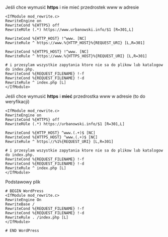 <!--t .htaccess - informacje zebrane t-->
<!--d Jeśli chce wymusić **https** i nie mieć przedrostek www w adresie ``` RewriteEngine on RewriteCond %{HTTPS} off RewriteRUle (.*) d-->
<!--tag apache,htaccess tag-->

Jeśli chce wymusić **https** i nie mieć przedrostek www w adresie

```
<IfModule mod_rewrite.c>
RewriteEngine on
RewriteCond %{HTTPS} off
RewriteRUle (.*) https://www.urbanowski.info/$1 [R=301,L]

RewriteCond %{HTTP_HOST} !^www. [NC]
RewriteRule ^ https://www.%{HTTP_HOST}%{REQUEST_URI} [L,R=301]

RewriteCond %{HTTPS_HOST} !^www. [NC]
RewriteRule ^ https://www.%{HTTPS_HOST}%{REQUEST_URI} [L,R=301]

# i przesylam wszystkie zapytania ktore nie sa do plikow lub katalogow do index.php.
RewriteCond %{REQUEST_FILENAME} !-f
RewriteCond %{REQUEST_FILENAME} !-d 
RewriteRule ^ index.php [L]
</IfModule>
```

Jeśli chce wymusić **https** i **mieć** przedrostka www w adresie (to do weryfikacji)

```
<IfModule mod_rewrite.c>
RewriteEngine on
RewriteCond %{HTTPS} off
RewriteRUle (.*) https://urbanowski.info/$1 [R=301,L]

RewriteCond %{HTTP_HOST} ^www.(.+)$ [NC]
RewriteCond %{HTTPS_HOST} ^www.(.+)$ [NC]
RewriteRule ^ https://%1%{REQUEST_URI} [L,R=301]

# i przesylam wszystkie zapytania ktore nie sa do plikow lub katalogow do index.php.
RewriteCond %{REQUEST_FILENAME} !-f
RewriteCond %{REQUEST_FILENAME} !-d 
RewriteRule ^ index.php [L]
</IfModule>
```

Podstawowy plik
```
# BEGIN WordPress
<IfModule mod_rewrite.c>
RewriteEngine On
RewriteBase /
RewriteCond %{REQUEST_FILENAME} !-f
RewriteCond %{REQUEST_FILENAME} !-d
RewriteRule . /index.php [L]
</IfModule>

# END WordPress
```
